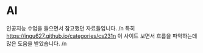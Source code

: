 # AI
인공지능 수업을 들으면서 참고했던 자료들입니다. /n
특히 https://ingu627.github.io/categories/cs231n 이 사이트 보면서 흐름을 파악하는데 많은 도움을 받았습니다. /n

